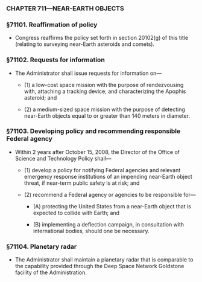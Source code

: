 ### **CHAPTER 711—NEAR-EARTH OBJECTS**

### §71101. Reaffirmation of policy
* Congress reaffirms the policy set forth in section 20102(g) of this title (relating to surveying near-Earth asteroids and comets).

### §71102. Requests for information
* The Administrator shall issue requests for information on—

  * (1) a low-cost space mission with the purpose of rendezvousing with, attaching a tracking device, and characterizing the Apophis asteroid; and

  * (2) a medium-sized space mission with the purpose of detecting near-Earth objects equal to or greater than 140 meters in diameter.

### §71103. Developing policy and recommending responsible Federal agency
* Within 2 years after October 15, 2008, the Director of the Office of Science and Technology Policy shall—

  * (1) develop a policy for notifying Federal agencies and relevant emergency response institutions of an impending near-Earth object threat, if near-term public safety is at risk; and

  * (2) recommend a Federal agency or agencies to be responsible for—

    * (A) protecting the United States from a near-Earth object that is expected to collide with Earth; and

    * (B) implementing a deflection campaign, in consultation with international bodies, should one be necessary.

### §71104. Planetary radar
* The Administrator shall maintain a planetary radar that is comparable to the capability provided through the Deep Space Network Goldstone facility of the Administration.